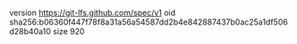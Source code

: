 version https://git-lfs.github.com/spec/v1
oid sha256:b06360f447f78f8a31a56a54587dd2b4e842887437b0ac25a1df506d28b40a10
size 920
